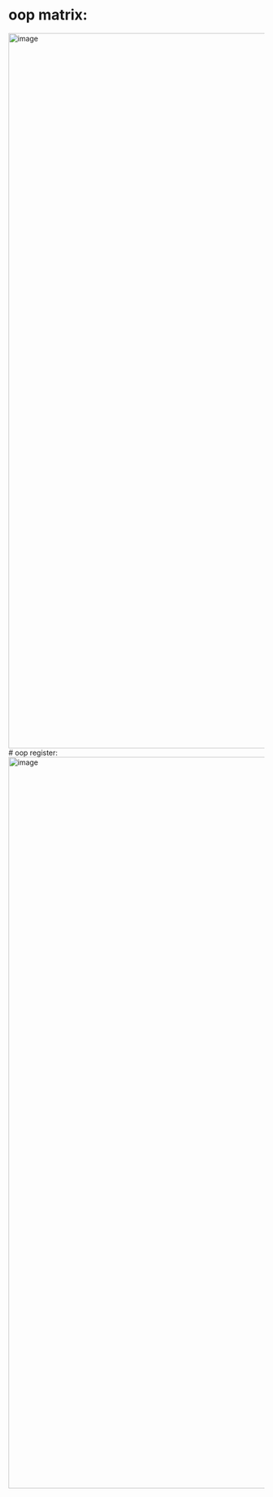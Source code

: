 # oop matrix:
<img width="1408" alt="image" src="https://user-images.githubusercontent.com/62845988/153415074-710002c3-e88f-4a34-9432-ef5961a2acb1.png">
# oop register:
<img width="1440" alt="image" src="https://user-images.githubusercontent.com/62845988/153417288-a93a05cf-5b00-47fc-9ab5-d08dd7237376.png">
